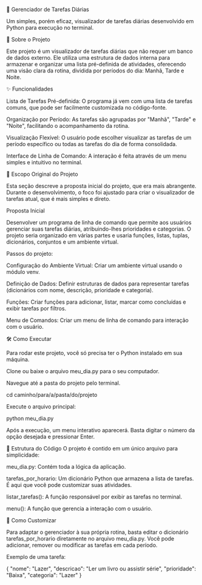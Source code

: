 📅 Gerenciador de Tarefas Diárias

Um simples, porém eficaz, visualizador de tarefas diárias desenvolvido em Python para execução no terminal.

📝 Sobre o Projeto

Este projeto é um visualizador de tarefas diárias que não requer um banco de dados externo. Ele utiliza uma estrutura de dados interna para armazenar e organizar uma lista pré-definida de atividades, oferecendo uma visão clara da rotina, dividida por períodos do dia: Manhã, Tarde e Noite.

✨ Funcionalidades

Lista de Tarefas Pré-definida: O programa já vem com uma lista de tarefas comuns, que pode ser facilmente customizada no código-fonte.

Organização por Período: As tarefas são agrupadas por "Manhã", "Tarde" e "Noite", facilitando o acompanhamento da rotina.

Visualização Flexível: O usuário pode escolher visualizar as tarefas de um período específico ou todas as tarefas do dia de forma consolidada.

Interface de Linha de Comando: A interação é feita através de um menu simples e intuitivo no terminal.

📄 Escopo Original do Projeto

Esta seção descreve a proposta inicial do projeto, que era mais abrangente. Durante o desenvolvimento, o foco foi ajustado para criar o visualizador de tarefas atual, que é mais simples e direto.

Proposta Inicial

Desenvolver um programa de linha de comando que permite aos usuários gerenciar suas tarefas diárias, atribuindo-lhes prioridades e categorias. O projeto seria organizado em várias partes e usaria funções, listas, tuplas, dicionários, conjuntos e um ambiente virtual.

Passos do projeto:

Configuração do Ambiente Virtual: Criar um ambiente virtual usando o módulo venv.

Definição de Dados: Definir estruturas de dados para representar tarefas (dicionários com nome, descrição, prioridade e categoria).

Funções: Criar funções para adicionar, listar, marcar como concluídas e exibir tarefas por filtros.

Menu de Comandos: Criar um menu de linha de comando para interação com o usuário.

🛠️ Como Executar

Para rodar este projeto, você só precisa ter o Python instalado em sua máquina.

Clone ou baixe o arquivo meu_dia.py para o seu computador.

Navegue até a pasta do projeto pelo terminal.

cd caminho/para/a/pasta/do/projeto

Execute o arquivo principal:

python meu_dia.py

Após a execução, um menu interativo aparecerá. Basta digitar o número da opção desejada e pressionar Enter.

📂 Estrutura do Código
O projeto é contido em um único arquivo para simplicidade:

meu_dia.py: Contém toda a lógica da aplicação.

tarefas_por_horario: Um dicionário Python que armazena a lista de tarefas. É aqui que você pode customizar suas atividades.

listar_tarefas(): A função responsável por exibir as tarefas no terminal.

menu(): A função que gerencia a interação com o usuário.

🚀 Como Customizar

Para adaptar o gerenciador à sua própria rotina, basta editar o dicionário tarefas_por_horario diretamente no arquivo meu_dia.py. Você pode adicionar, remover ou modificar as tarefas em cada período.

Exemplo de uma tarefa:

{
    "nome": "Lazer",
    "descricao": "Ler um livro ou assistir série",
    "prioridade": "Baixa",
    "categoria": "Lazer"
}
